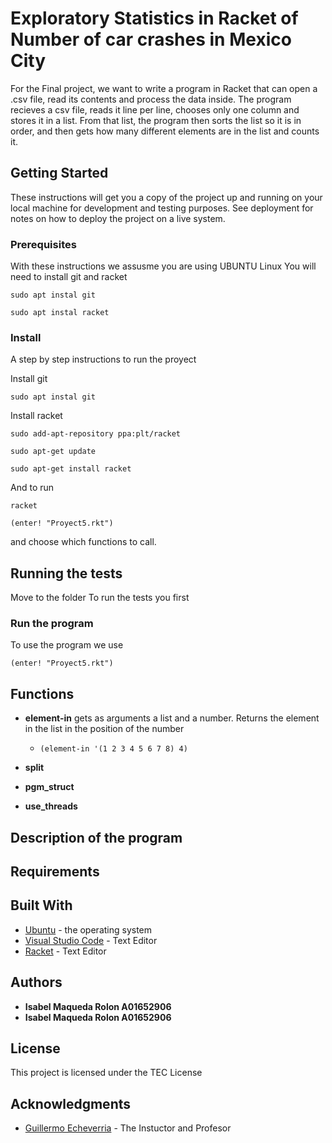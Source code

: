 # Exploratory Statistics in Racket of Number of car crashes in Mexico City
For the Final project,  we want to write a program in Racket that can open a .csv file, read its contents and process the data inside.
The program recieves a csv file, reads it line per line, chooses only one column and stores it in a list. From that list, the program then sorts the list so it is in order, and then gets how many different elements are in the list and counts it. 

## Getting Started
These instructions will get you a copy of the project up and running on your local machine for development and testing purposes. See deployment for notes on how to deploy the project on a live system.

### Prerequisites
With these instructions we assusme you are using UBUNTU Linux
You will need to install git and racket
``` 
sudo apt instal git 
```
``` 
sudo apt instal racket
```
### Install
A step by step instructions to run the proyect

Install git

``` 
sudo apt instal git
```
Install racket
``` 
sudo add-apt-repository ppa:plt/racket
```
``` 
sudo apt-get update
```
``` 
sudo apt-get install racket
```

And to run 
``` 
racket
```
``` 
(enter! "Proyect5.rkt")
```
and choose which functions to call.

## Running the tests
Move to the folder
To run the tests you first

### Run the program

To use the program we use 
``` 
(enter! "Proyect5.rkt")
```



## Functions 
* **element-in** gets as arguments a list and a number. Returns the element in the list in the position of the number
  *   ``` 
      (element-in '(1 2 3 4 5 6 7 8) 4)
      ```
      
* **split** 
* **pgm_struct** 
* **use_threads**

## Description of the program


## Requirements


## Built With
* [Ubuntu](https://ubuntu.com/) - the operating system
* [Visual Studio Code](https://code.visualstudio.com/) - Text Editor
* [Racket](https://racket-lang.org/) - Text Editor


## Authors
* **Isabel Maqueda Rolon A01652906**
* **Isabel Maqueda Rolon A01652906**


## License
This project is licensed under the TEC License

## Acknowledgments
* [Guillermo Echeverria](https://github.com/gilecheverria) - The Instuctor and Profesor 
